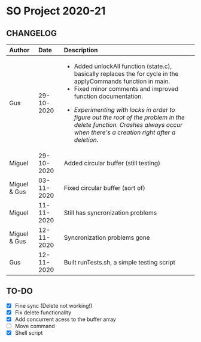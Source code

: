 # SO Project 2020-21
## CHANGELOG

| Author       | Date           | Description  |
|:------------- |:-------------| :-----|
| Gus      | 29-10-2020 | <ul><li>Added unlockAll function (state.c), basically replaces the for cycle in the applyCommands function in main.</li><li>Fixed minor comments and improved function documentation.</li></ul><ul><li>*Experimenting with locks in order to figure out the root of the problem in the delete function. Crashes always occur when there's a creation right after a deletion.*</li> |    
| Miguel    | 29-10-2020     |  Added circular buffer (still testing)|
| Miguel & Gus   | 03-11-2020     |  Fixed circular buffer (sort of)|
| Miguel    | 11-11-2020     |  Still has syncronization problems|
| Miguel & Gus   | 12-11-2020     |  Syncronization problems gone  |
| Gus      | 12-11-2020 | Built runTests.sh, a simple testing script |


## TO-DO

  - [x] Fine sync (Delete not working!)
  - [x] Fix delete functionality
  - [x] Add concurrent acess to the buffer array
  - [ ] Move command
  - [x] Shell script

